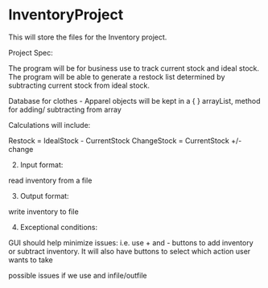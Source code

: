 # InventoryProject
This will store the files for the Inventory project.

Project Spec:

The program will be for business use to track current stock and ideal stock. The program will be able to generate a restock list determined by subtracting current stock from ideal stock. 

Database for clothes - Apparel objects will be kept in a { } arrayList,  method for adding/ subtracting from array


Calculations will include: 

Restock = IdealStock - CurrentStock
ChangeStock = CurrentStock +/- change


2) Input format:

read inventory from a file


3) Output format:

write inventory to file


4) Exceptional conditions:

GUI should help minimize issues: 
i.e. use + and - buttons to add inventory or subtract inventory. It will also have buttons to select which action user wants to take 

possible issues if we use and infile/outfile

